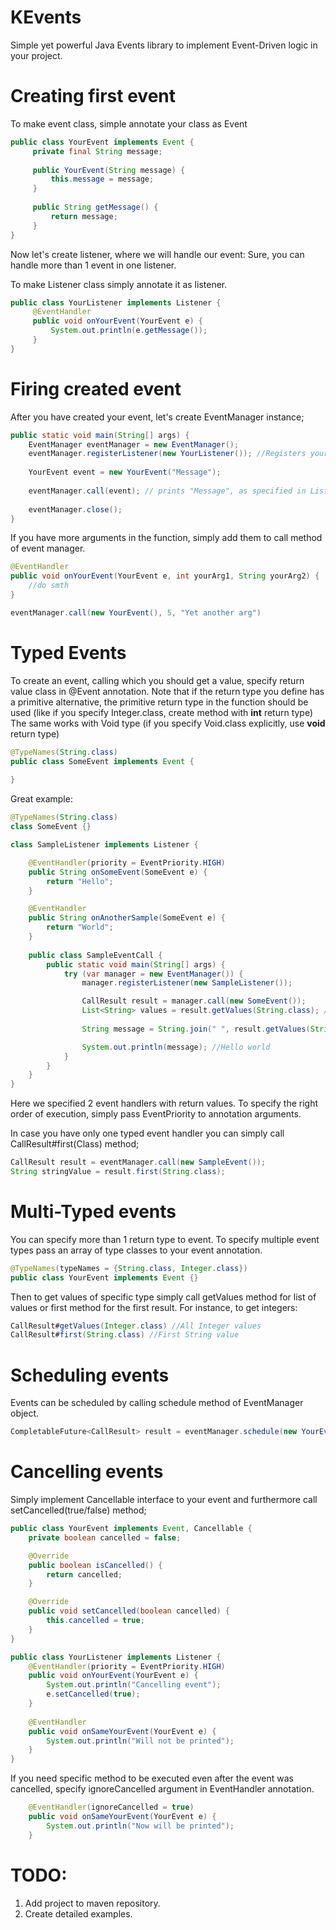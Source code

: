 # KEvents
Simple yet powerful Java Events library to implement Event-Driven logic in your project.

# Creating first event
To make event class, simple annotate your class as Event

```java
public class YourEvent implements Event {
     private final String message;
     
     public YourEvent(String message) {
         this.message = message;
     }
     
     public String getMessage() {
         return message;
     }
}
```

Now let's create listener, where we will handle our event:
Sure, you can handle more than 1 event in one listener.

To make Listener class simply annotate it as listener.

```java
public class YourListener implements Listener {
     @EventHandler
     public void onYourEvent(YourEvent e) {
         System.out.println(e.getMessage());
     }
}
```
# Firing created event
After you have created your event, let's create EventManager instance;

```java
public static void main(String[] args) {
    EventManager eventManager = new EventManager();
    eventManager.registerListener(new YourListener()); //Registers your listener class
    
    YourEvent event = new YourEvent("Message");
    
    eventManager.call(event); // prints "Message", as specified in Listener.
    
    eventManager.close();
}
```
If you have more arguments in the function, simply add them to call method of event manager.
```java
@EventHandler
public void onYourEvent(YourEvent e, int yourArg1, String yourArg2) {
    //do smth
}
```
```java
eventManager.call(new YourEvent(), 5, "Yet another arg")
```
# Typed Events
To create an event, calling which you should get a value, specify return value class in @Event annotation.
Note that if the return type you define has a primitive alternative, the primitive
return type in the function should be used (like if you specify Integer.class, create method with <b>int</b> return type)
The same works with Void type (if you specify Void.class explicitly, use <b>void</b> return type)
```java
@TypeNames(String.class)
public class SomeEvent implements Event {
    
}
```
Great example:
```java
@TypeNames(String.class)
class SomeEvent {}

class SampleListener implements Listener {

    @EventHandler(priority = EventPriority.HIGH)
    public String onSomeEvent(SomeEvent e) {
        return "Hello";
    }

    @EventHandler
    public String onAnotherSample(SomeEvent e) {
        return "World";
    }
    
    public class SampleEventCall {
        public static void main(String[] args) {
            try (var manager = new EventManager()) {
                manager.registerListener(new SampleListener());

                CallResult result = manager.call(new SomeEvent());
                List<String> values = result.getValues(String.class); // Get value list with type of String
                
                String message = String.join(" ", result.getValues(String.class));

                System.out.println(message); //Hello world
            }
        }
    }
}
```
Here we specified 2 event handlers with return values.
To specify the right order of execution, simply pass EventPriority
to annotation arguments.

In case you have only one typed event handler you can simply call CallResult#first(Class) method;
```java
CallResult result = eventManager.call(new SampleEvent());
String stringValue = result.first(String.class);
```
# Multi-Typed events
You can specify more than 1 return type to event.
To specify multiple event types pass an array of type classes to your event annotation.
```java
@TypeNames(typeNames = {String.class, Integer.class})
public class YourEvent implements Event {}
```
Then to get values of specific type simply call getValues method for list of values or first method for the first result.
For instance, to get integers:
```java
CallResult#getValues(Integer.class) //All Integer values
CallResult#first(String.class) //First String value
```
# Scheduling events
Events can be scheduled by calling schedule method of EventManager object.
```java
CompletableFuture<CallResult> result = eventManager.schedule(new YourEvent(), 1000L); //1000L =  delay 1000 ms before firing event
```

# Cancelling events
Simply implement Cancellable interface to your event and furthermore call setCancelled(true/false)
method;

```java
public class YourEvent implements Event, Cancellable {
    private boolean cancelled = false;

    @Override
    public boolean isCancelled() {
        return cancelled;
    }

    @Override
    public void setCancelled(boolean cancelled) {
        this.cancelled = true;
    }
}
```
```java
public class YourListener implements Listener {
    @EventHandler(priority = EventPriority.HIGH)
    public void onYourEvent(YourEvent e) {
        System.out.println("Cancelling event");
        e.setCancelled(true);
    }
    
    @EventHandler
    public void onSameYourEvent(YourEvent e) {
        System.out.println("Will not be printed");
    }
}
```
If you need specific method to be executed even after the event was cancelled,
specify ignoreCancelled argument in EventHandler annotation.
```java
    @EventHandler(ignoreCancelled = true)
    public void onSameYourEvent(YourEvent e) {
        System.out.println("Now will be printed");
    }
```
# TODO:
1. Add project to maven repository.
2. Create detailed examples.
